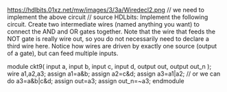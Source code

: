 https://hdlbits.01xz.net/mw/images/3/3a/Wiredecl2.png
// we need to implement the above circuit
// source HDLbits: Implement the following circuit. Create two intermediate wires (named anything you want) to connect the AND and OR gates together. Note that the wire that feeds the NOT gate is really wire out, so you do not necessarily need to declare a third wire here. Notice how wires are driven by exactly one source (output of a gate), but can feed multiple inputs.

module ckt9(
    input a,
    input b,
    input c,
    input d,
    output out,
    output out_n   ); 
wire a1,a2,a3;
    assign a1=a&b;
    assign a2=c&d;
    assign a3=a1|a2;
    // or we can do a3=a&b|c&d;
    assign out=a3;
    assign out_n=~a3;
endmodule